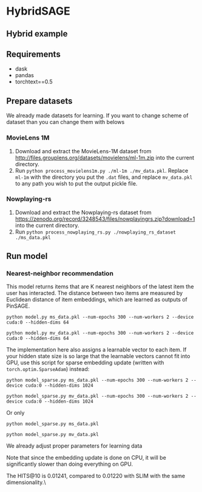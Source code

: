 # HybridSAGE
## Hybrid example

## Requirements

- dask
- pandas
- torchtext==0.5

## Prepare datasets
We already made datasets for learning. If you want to change scheme of dataset than you can change them with belows

### MovieLens 1M

1. Download and extract the MovieLens-1M dataset from http://files.grouplens.org/datasets/movielens/ml-1m.zip
   into the current directory.
2. Run `python process_movielens1m.py ./ml-1m ./mv_data.pkl`.
   Replace `ml-1m` with the directory you put the `.dat` files, and replace `mv_data.pkl` to
   any path you wish to put the output pickle file.

### Nowplaying-rs

1. Download and extract the Nowplaying-rs dataset from https://zenodo.org/record/3248543/files/nowplayingrs.zip?download=1
   into the current directory.
2. Run `python process_nowplaying_rs.py ./nowplaying_rs_dataset ./ms_data.pkl`

## Run model

### Nearest-neighbor recommendation

This model returns items that are K nearest neighbors of the latest item the user has
interacted.  The distance between two items are measured by Euclidean distance of
item embeddings, which are learned as outputs of PinSAGE.

```
python model.py ms_data.pkl --num-epochs 300 --num-workers 2 --device cuda:0 --hidden-dims 64
```
```
python model.py mv_data.pkl --num-epochs 300 --num-workers 2 --device cuda:0 --hidden-dims 64
```
The implementation here also assigns a learnable vector to each item.  If your hidden
state size is so large that the learnable vectors cannot fit into GPU, use this script
for sparse embedding update (written with `torch.optim.SparseAdam`) instead:


```
python model_sparse.py ms_data.pkl --num-epochs 300 --num-workers 2 --device cuda:0 --hidden-dims 1024
```
```
python model_sparse.py mv_data.pkl --num-epochs 300 --num-workers 2 --device cuda:0 --hidden-dims 1024
```
Or only
```
python model_sparse.py ms_data.pkl
```
```
python model_sparse.py mv_data.pkl
```
We already adjust proper parameters for learning data


Note that since the embedding update is done on CPU, it will be significantly slower than doing
everything on GPU.

The HITS@10 is 0.01241, compared to 0.01220 with SLIM with the same dimensionality.\



